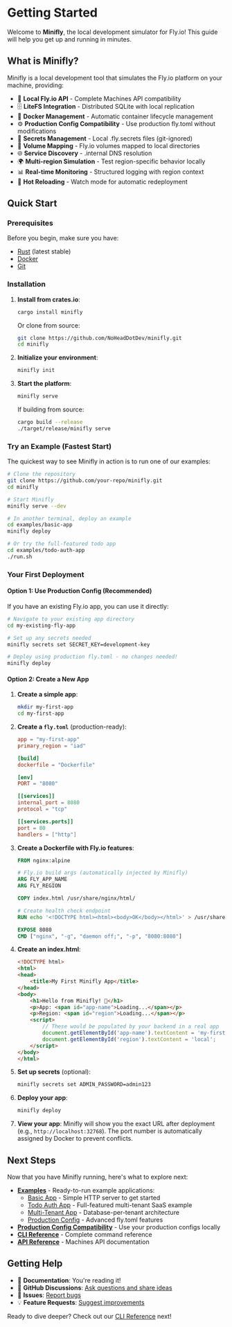 # Getting Started

Welcome to **Minifly**, the local development simulator for Fly.io! This guide will help you get up and running in minutes.

## What is Minifly?

Minifly is a local development tool that simulates the Fly.io platform on your machine, providing:

- 🚀 **Local Fly.io API** - Complete Machines API compatibility
- 🗄️ **LiteFS Integration** - Distributed SQLite with local replication
- 🐳 **Docker Management** - Automatic container lifecycle management
- ⚙️ **Production Config Compatibility** - Use production fly.toml without modifications
- 🔐 **Secrets Management** - Local .fly.secrets files (git-ignored)
- 📁 **Volume Mapping** - Fly.io volumes mapped to local directories
- 🌐 **Service Discovery** - .internal DNS resolution
- 🌍 **Multi-region Simulation** - Test region-specific behavior locally
- 📊 **Real-time Monitoring** - Structured logging with region context
- 🔄 **Hot Reloading** - Watch mode for automatic redeployment

## Quick Start

### Prerequisites

Before you begin, make sure you have:

- [Rust](https://rustup.rs/) (latest stable)
- [Docker](https://docs.docker.com/get-docker/) 
- [Git](https://git-scm.com/)

### Installation

1. **Install from crates.io**:
   ```bash
   cargo install minifly
   ```

   Or clone from source:
   ```bash
   git clone https://github.com/NoHeadDotDev/minifly.git
   cd minifly
   ```

2. **Initialize your environment**:
   ```bash
   minifly init
   ```

3. **Start the platform**:
   ```bash
   minifly serve
   ```
   
   If building from source:
   ```bash
   cargo build --release
   ./target/release/minifly serve
   ```

### Try an Example (Fastest Start)

The quickest way to see Minifly in action is to run one of our examples:

```bash
# Clone the repository
git clone https://github.com/your-repo/minifly.git
cd minifly

# Start Minifly
minifly serve --dev

# In another terminal, deploy an example
cd examples/basic-app
minifly deploy

# Or try the full-featured todo app
cd examples/todo-auth-app
./run.sh
```

### Your First Deployment

#### Option 1: Use Production Config (Recommended)

If you have an existing Fly.io app, you can use it directly:

```bash
# Navigate to your existing app directory
cd my-existing-fly-app

# Set up any secrets needed
minifly secrets set SECRET_KEY=development-key

# Deploy using production fly.toml - no changes needed!
minifly deploy
```

#### Option 2: Create a New App

1. **Create a simple app**:
   ```bash
   mkdir my-first-app
   cd my-first-app
   ```

2. **Create a `fly.toml`** (production-ready):
   ```toml
   app = "my-first-app"
   primary_region = "iad"

   [build]
   dockerfile = "Dockerfile"

   [env]
   PORT = "8080"

   [[services]]
   internal_port = 8080
   protocol = "tcp"

   [[services.ports]]
   port = 80
   handlers = ["http"]
   ```

3. **Create a Dockerfile with Fly.io features**:
   ```dockerfile
   FROM nginx:alpine
   
   # Fly.io build args (automatically injected by Minifly)
   ARG FLY_APP_NAME
   ARG FLY_REGION
   
   COPY index.html /usr/share/nginx/html/
   
   # Create health check endpoint
   RUN echo '<!DOCTYPE html><html><body>OK</body></html>' > /usr/share/nginx/html/health
   
   EXPOSE 8080
   CMD ["nginx", "-g", "daemon off;", "-p", "8080:8080"]
   ```

4. **Create an index.html**:
   ```html
   <!DOCTYPE html>
   <html>
   <head>
       <title>My First Minifly App</title>
   </head>
   <body>
       <h1>Hello from Minifly! 🚀</h1>
       <p>App: <span id="app-name">Loading...</span></p>
       <p>Region: <span id="region">Loading...</span></p>
       <script>
           // These would be populated by your backend in a real app
           document.getElementById('app-name').textContent = 'my-first-app';
           document.getElementById('region').textContent = 'local';
       </script>
   </body>
   </html>
   ```

5. **Set up secrets** (optional):
   ```bash
   minifly secrets set ADMIN_PASSWORD=admin123
   ```

6. **Deploy your app**:
   ```bash
   minifly deploy
   ```

7. **View your app**:
   Minifly will show you the exact URL after deployment (e.g., `http://localhost:32768`).
   The port number is automatically assigned by Docker to prevent conflicts.

## Next Steps

Now that you have Minifly running, here's what to explore next:

- **[Examples](./examples/)** - Ready-to-run example applications:
  - [Basic App](./examples/basic-app) - Simple HTTP server to get started
  - [Todo Auth App](./examples/todo-auth-app) - Full-featured multi-tenant SaaS example
  - [Multi-Tenant App](./examples/rust-axum) - Database-per-tenant architecture
  - [Production Config](./examples/production-config) - Advanced fly.toml features
- **[Production Config Compatibility](./production-config-compatibility)** - Use your production configs locally
- **[CLI Reference](./cli-reference/)** - Complete command reference
- **[API Reference](./api-reference)** - Machines API documentation

## Getting Help

- 📖 **Documentation**: You're reading it!
- 💬 **GitHub Discussions**: [Ask questions and share ideas](https://github.com/NoHeadDotDev/minifly/discussions)
- 🐛 **Issues**: [Report bugs](https://github.com/NoHeadDotDev/minifly/issues)
- 💡 **Feature Requests**: [Suggest improvements](https://github.com/NoHeadDotDev/minifly/issues/new?template=feature_request.md)

Ready to dive deeper? Check out our [CLI Reference](./cli-reference/) next!